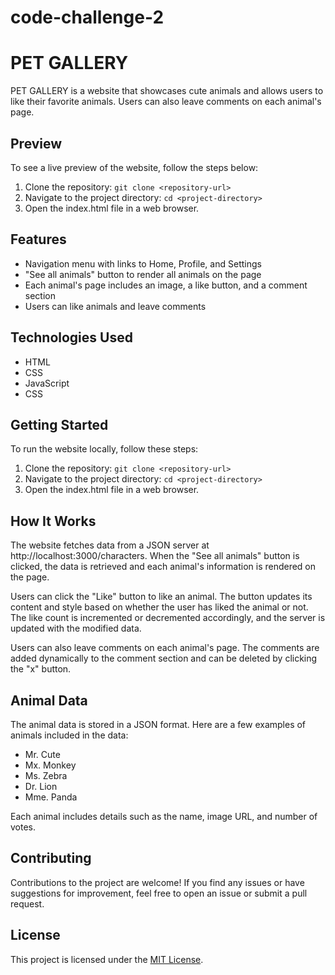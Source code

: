 # code-challenge-2
# PET GALLERY

PET GALLERY is a website that showcases cute animals and allows users to like their favorite animals. Users can also leave comments on each animal's page.

## Preview

To see a live preview of the website, follow the steps below:

1. Clone the repository: `git clone <repository-url>`
2. Navigate to the project directory: `cd <project-directory>`
3. Open the index.html file in a web browser.

## Features

- Navigation menu with links to Home, Profile, and Settings
- "See all animals" button to render all animals on the page
- Each animal's page includes an image, a like button, and a comment section
- Users can like animals and leave comments

## Technologies Used

- HTML
- CSS
- JavaScript
- CSS

## Getting Started

To run the website locally, follow these steps:

1. Clone the repository: `git clone <repository-url>`
2. Navigate to the project directory: `cd <project-directory>`
3. Open the index.html file in a web browser.

## How It Works

The website fetches data from a JSON server at http://localhost:3000/characters. When the "See all animals" button is clicked, the data is retrieved and each animal's information is rendered on the page.

Users can click the "Like" button to like an animal. The button updates its content and style based on whether the user has liked the animal or not. The like count is incremented or decremented accordingly, and the server is updated with the modified data.

Users can also leave comments on each animal's page. The comments are added dynamically to the comment section and can be deleted by clicking the "x" button.

## Animal Data

The animal data is stored in a JSON format. Here are a few examples of animals included in the data:

- Mr. Cute
- Mx. Monkey
- Ms. Zebra
- Dr. Lion
- Mme. Panda

Each animal includes details such as the name, image URL, and number of votes.

## Contributing

Contributions to the project are welcome! If you find any issues or have suggestions for improvement, feel free to open an issue or submit a pull request.

## License

This project is licensed under the [MIT License](LICENSE).
